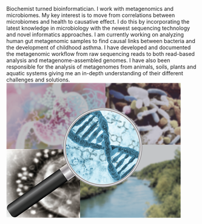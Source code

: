 Biochemist turned bioinformatician. I work with metagenomics and microbiomes. My key interest is to move from correlations between microbiomes and health to causative effect. I do this by incorporating the latest knowledge in microbiology with the newest sequencing technology and novel informatics approaches.
I am currently working on analyzing human gut metagenomic samples to find causal links between bacteria and the development of childhood asthma. I have developed and documented the metagenomic workflow from raw sequencing reads to both read-based analysis and metagenome-assembled genomes. I have also been responsible for the analysis of metagenomes from animals, soils, plants and aquatic systems giving me an in-depth understanding of their different challenges and solutions.
![alt text](https://github.com/gisleDK/gisleDK/blob/main/metagenomics.png?raw=true)
